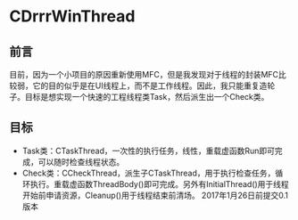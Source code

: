 # CDrrrWinThread

## 前言
目前，因为一个小项目的原因重新使用MFC，但是我发现对于线程的封装MFC比较弱，它的目的似乎是在UI线程上，而不是工作线程。因此，我只能重复造轮子。目标是想实现一个快速的工程线程类Task，然后派生出一个Check类。

## 目标
* Task类：CTaskThread，一次性的执行任务，线性，重载虚函数Run即可完成，可以随时检查线程状态。
* Check类：CCheckThread，派生子CTaskThread，用于执行检查任务，循环执行。重载虚函数ThreadBody()即可完成。另外有InitialThread()用于线程开始前申请资源，Cleanup()用于线程结束前清场。
2017年1月26日前提交0.1版本
